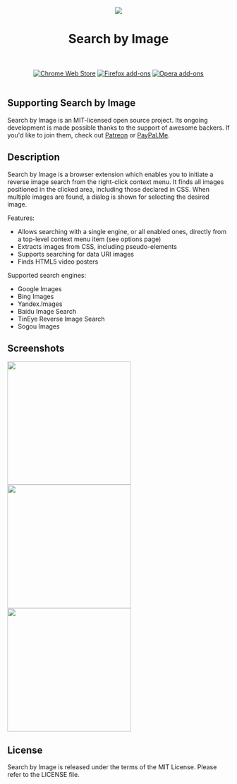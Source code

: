 <p align="center"><img src="https://i.imgur.com/7eMgOtm.png"></p>
<h1 align="center">Search by Image</h1>

<p align="center">
  </br></br>
  <a href="https://goo.gl/RRhFWb">
    <img src="https://i.imgur.com/q6E8SOD.png" alt="Chrome Web Store"></a>
  <a href="https://goo.gl/bUZqLG">
    <img src="https://i.imgur.com/IuvTttN.png" alt="Firefox add-ons"></a>
  <a href="">
    <img src="https://i.imgur.com/wK10qEV.png" alt="Opera add-ons"></a>
  </br></br>
</p>

## Supporting Search by Image

Search by Image is an MIT-licensed open source project. Its ongoing
development is made possible thanks to the support of awesome backers.
If you'd like to join them, check out [Patreon](https://goo.gl/UtCEg4)
or [PayPal.Me](https://goo.gl/BfygYx).

## Description

Search by Image is a browser extension which enables you to initiate
a reverse image search from the right-click context menu.
It finds all images positioned in the clicked area, including those
declared in CSS. When multiple images are found, a dialog is shown for
selecting the desired image.

Features:

* Allows searching with a single engine, or all enabled ones, directly
  from a top-level context menu item (see options page)
* Extracts images from CSS, including pseudo-elements
* Supports searching for data URI images
* Finds HTML5 video posters

Supported search engines:

* Google Images
* Bing Images
* Yandex.Images
* Baidu Image Search
* TinEye Reverse Image Search
* Sogou Images

## Screenshots

<p>
  <img width="280" src="https://i.imgur.com/p7iFFx4.png">
  <img width="280" src="https://i.imgur.com/zjWoMtK.png">
  <img width="280" src="https://i.imgur.com/28oEr8c.png">
</p>

## License

Search by Image is released under the terms of the MIT License.
Please refer to the LICENSE file.
